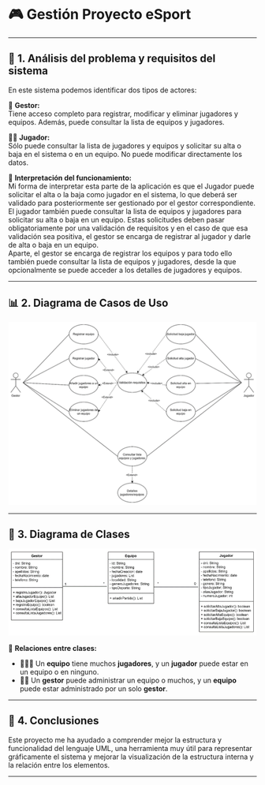 # 🎮 Gestión Proyecto eSport

---

## 📌 1. Análisis del problema y requisitos del sistema

En este sistema podemos identificar dos tipos de actores:

👤 **Gestor:**  
Tiene acceso completo para registrar, modificar y eliminar jugadores y equipos. Además, puede consultar la lista de equipos y jugadores.

🧑‍💻 **Jugador:**  
Sólo puede consultar la lista de jugadores y equipos y solicitar su alta o baja en el sistema o en un equipo. No puede modificar directamente los datos.

📝 **Interpretación del funcionamiento:**  
Mi forma de interpretar esta parte de la aplicación es que el Jugador puede solicitar el alta o la baja como jugador en el sistema, lo que deberá ser validado para posteriormente ser gestionado por el gestor correspondiente.  
El jugador también puede consultar la lista de equipos y jugadores para solicitar su alta o baja en un equipo. Estas solicitudes deben pasar obligatoriamente por una validación de requisitos y en el caso de que esa validación sea positiva, el gestor se encarga de registrar al jugador y darle de alta o baja en un equipo.  
Aparte, el gestor se encarga de registrar los equipos y para todo ello también puede consultar la lista de equipos y jugadores, desde la que opcionalmente se puede acceder a los detalles de jugadores y equipos.

---

## 📊 2. Diagrama de Casos de Uso

![Diagrama de Casos de Uso](imagenes/DiagramaCasosUsos.png)

---

## 🧩 3. Diagrama de Clases

![Diagrama de Clases](imagenes/DiagramaClases.png)

📐 **Relaciones entre clases:**

- 🧑‍🤝‍🧑 Un **equipo** tiene muchos **jugadores**, y un **jugador** puede estar en un equipo o en ninguno.  
- 🧑‍💼 Un **gestor** puede administrar un equipo o muchos, y un **equipo** puede estar administrado por un solo **gestor**.

---

## 🧠 4. Conclusiones

Este proyecto me ha ayudado a comprender mejor la estructura y funcionalidad del lenguaje UML, una herramienta muy útil para representar gráficamente el sistema y mejorar la visualización de la estructura interna y la relación entre los elementos.

---
